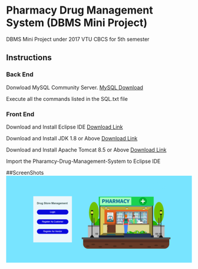 # Pharmacy Drug Management System (DBMS Mini Project)
DBMS Mini Project under 2017 VTU CBCS for 5th semester

## Instructions
### Back End
Donwload MySQL Community Server.
[MySQL Download](https://dev.mysql.com/downloads/windows/installer/8.0.html)

Execute all the commands listed in the SQL.txt file

### Front End
Download and Install Eclipse IDE [Download Link](https://www.eclipse.org/downloads/packages/release/2019-12/r/eclipse-ide-enterprise-java-developers)

Download and Install JDK 1.8 or Above [Download Link](https://www.oracle.com/technetwork/java/javase/downloads/index.html)

Download and Install Apache Tomcat 8.5 or Above [Download Link](https://tomcat.apache.org/download-80.cgi)

Import the Pharamcy-Drug-Management-System to Eclipse IDE

##ScreenShots
![](Screenshots/Index.png)
